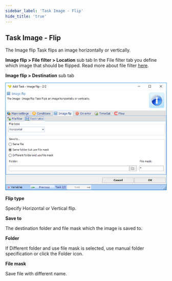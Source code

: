 ```yaml
---
sidebar_label: 'Task Image - Flip'
hide_title: 'true'
---
```


## Task Image - Flip

The Image flip Task flips an image horizontally or vertically.
 
**Image flip > File filter > Location** sub tab
In the File filter tab you define which image that should be flipped. Read more about file filter [here](../../../server/job-tasks-file-filter).
 
**Image flip > Destination** sub tab

![](../../../../../static/img/taskimageflipdestination.png)

**Flip type**

Specify Horizontal or Vertical flip.
 
**Save to**

The destination folder and file mask which the image is saved to.
 
**Folder**

If Different folder and use file mask is selected, use manual folder specification or click the Folder icon.
 
**File mask**

Save file with different name.